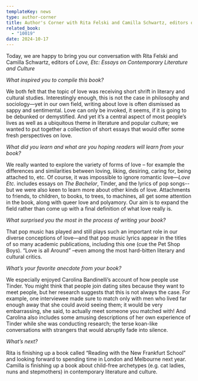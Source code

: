 ```yaml
---
templateKey: news
type: author-corner
title: Author's Corner with Rita Felski and Camilla Schwartz, editors of LOVE, ETC.
related_book:
  - "10019"
date: 2024-10-17
---
```

Today, we are happy to bring you our conversation with Rita Felski and Camilla Schwartz, editors of *Love, Etc: Essays on Contemporary Literature and Culture*

*What inspired you to compile this book?* 

We both felt that the topic of love was receiving short shrift in literary and cultural studies. Interestingly enough, this is not the case in philosophy and sociology—yet in our own field, writing about love is often dismissed as sappy and sentimental. Love can only be invoked, it seems, if it is going to be debunked or demystified. And yet it’s a central aspect of most people’s lives as well as a ubiquitous theme in literature and popular culture; we wanted to put together a collection of short essays that would offer some fresh perspectives on love.

*What did you learn and what are you hoping readers will learn from your book?* 

We really wanted to explore the variety of forms of love – for example the differences and similarities between loving, liking, desiring, caring for, being attached to, etc. Of course, it was impossible to ignore romantic love—*Love Etc.* includes essays on *The Bachelor*, Tinder, and the lyrics of pop songs--but we were also keen to learn more about other kinds of love. Attachments to friends, to children, to books, to trees, to machines, all get some attention in the book, along with queer love and polyamory. Our aim is to expand the field rather than come up with a final definition of what love really is.

*What surprised you the most in the process of writing your book?* 

That pop music has played and still plays such an important role in our diverse conceptions of love—and that pop music lyrics appear in the titles of so many academic publications, including this one (cue the Pet Shop Boys). “Love is all Around” –even among the most hard-bitten literary and cultural critics. 

*What’s your favorite anecdote from your book?*

We especially enjoyed Carolina Bandinelli’s account of how people use Tinder. You might think that people join dating sites because they want to meet people, but her research suggests that this is not always the case. For example, one interviewee made sure to match only with men who lived far enough away that she could avoid seeing them; it would be very embarrassing, she said, to actually meet someone you matched with! And Carolina also includes some amusing descriptions of her own experience of Tinder while she was conducting research; the terse koan-like conversations with strangers that would abruptly fade into silence.

*What’s next?* 

Rita is finishing up a book called “Reading with the New Frankfurt School” and looking forward to spending time in London and Melbourne next year. Camilla is finishing up a book about child-free archetypes (e.g. cat ladies, nuns and stepmothers) in contemporary literature and culture.